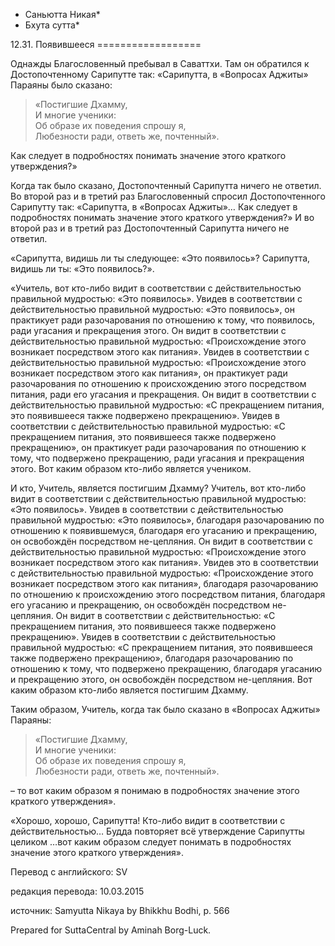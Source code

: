 * Саньютта Никая*
* Бхута сутта*

12\.31\. Появившееся
\=\=\=\=\=\=\=\=\=\=\=\=\=\=\=\=\=\=

Однажды Благословенный пребывал в Саваттхи\. Там он обратился к Достопочтенному Сарипутте так: «Сарипутта, в «Вопросах Аджиты» Параяны было сказано:

> «Постигшие Дхамму,  
> И многие ученики:  
> Об образе их поведения спрошу я,  
> Любезности ради, ответь же, почтенный»\.

Как следует в подробностях понимать значение этого краткого утверждения?»

Когда так было сказано, Достопочтенный Сарипутта ничего не ответил\. Во второй раз и в третий раз Благословенный спросил Достопочтенного Сарипутту так: «Сарипутта, в «Вопросах Аджиты»… Как следует в подробностях понимать значение этого краткого утверждения?» И во второй раз и в третий раз Достопочтенный Сарипутта ничего не ответил\.

«Сарипутта, видишь ли ты следующее: «Это появилось»? Сарипутта, видишь ли ты: «Это появилось?»\.

«Учитель, вот кто\-либо видит в соответствии с действительностью правильной мудростью: «Это появилось»\. Увидев в соответствии с действительностью правильной мудростью: «Это появилось», он практикует ради разочарования по отношению к тому, что появилось, ради угасания и прекращения этого\. Он видит в соответствии с действительностью правильной мудростью: «Происхождение этого возникает посредством этого как питания»\. Увидев в соответствии с действительностью правильной мудростью: «Происхождение этого возникает посредством этого как питания», он практикует ради разочарования по отношению к происхождению этого посредством питания, ради его угасания и прекращения\. Он видит в соответствии с действительностью правильной мудростью: «С прекращением питания, это появившееся также подвержено прекращению»\. Увидев в соответствии с действительностью правильной мудростью: «С прекращением питания, это появившееся также подвержено прекращению», он практикует ради разочарования по отношению к тому, что подвержено прекращению, ради угасания и прекращения этого\. Вот каким образом кто\-либо является учеником\.

И кто, Учитель, является постигшим Дхамму? Учитель, вот кто\-либо видит в соответствии с действительностью правильной мудростью: «Это появилось»\. Увидев в соответствии с действительностью правильной мудростью: «Это появилось», благодаря разочарованию по отношению к появившемуся, благодаря его угасанию и прекращению, он освобождён посредством не\-цепляния\. Он видит в соответствии с действительностью правильной мудростью: «Происхождение этого возникает посредством этого как питания»\. Увидев это в соответствии с действительностью правильной мудростью: «Происхождение этого возникает посредством этого как питания», благодаря разочарованию по отношению к происхождению этого посредством питания, благодаря его угасанию и прекращению, он освобождён посредством не\-цепляния\. Он видит в соответствии с действительностью: «С прекращением питания, это появившееся также подвержено прекращению»\. Увидев в соответствии с действительностью правильной мудростью: «С прекращением питания, это появившееся также подвержено прекращению», благодаря разочарованию по отношению к тому, что подвержено прекращению, благодаря угасанию и прекращению этого, он освобождён посредством не\-цепляния\. Вот каким образом кто\-либо является постигшим Дхамму\.

Таким образом, Учитель, когда так было сказано в «Вопросах Аджиты» Параяны:

> «Постигшие Дхамму,  
> И многие ученики:  
> Об образе их поведения спрошу я,  
> Любезности ради, ответь же, почтенный»\.

– то вот каким образом я понимаю в подробностях значение этого краткого утверждения»\.

«Хорошо, хорошо, Сарипутта\! Кто\-либо видит в соответствии с действительностью… Будда повторяет всё утверждение Сарипутты целиком …вот каким образом следует понимать в подробностях значение этого краткого утверждения»\.

Перевод с английского: SV

редакция перевода: 10\.03\.2015

источник: Samyutta Nikaya by Bhikkhu Bodhi, p\. 566

Prepared for SuttaCentral by Aminah Borg\-Luck\.